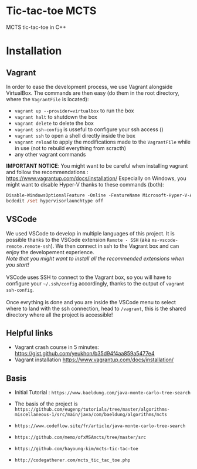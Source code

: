 # Tic-tac-toe MCTS
MCTS tic-tac-toe in C++

# Installation
## Vagrant

In order to ease the development process, we use Vagrant alongside VirtualBox.
The commands are then easy (do them in the root directory, where the `VagrantFile` is located):
- `vagrant up --provider=virtualbox` to run the box
- `vagrant halt` to shutdown the box
- `vagrant delete` to delete the box
- `vagrant ssh-config` is usseful to configure your ssh access ()
- `vagrant ssh` to open a shell directly inside the box
- `vagrant reload` to apply the modifications made to the `VagrantFile` while in use (not to rebuild everything from scracth)
- any other vagrant commands

**IMPORTANT NOTICE**: You might want to be careful when installing vagrant and follow the recommendations : https://www.vagrantup.com/docs/installation/
Especially on Windows, you might want to disable Hyper-V thanks to these commands (both):
```ps
Disable-WindowsOptionalFeature -Online -FeatureName Microsoft-Hyper-V-All
bcdedit /set hypervisorlaunchtype off
```

## VSCode
We used VSCode to develop in multiple languages of this project. It is possible thanks to the VSCode extension `Remote - SSH` (aka `ms-vscode-remote.remote-ssh`). We then connect in ssh to the Vagrant box and can enjoy the developement experience.
<br>
*Note that you might want to install all the recommended extensions when you start!*
<br>
<br>
VSCode uses SSH to connect to the Vagrant box, so you will have to configure your `~/.ssh/config` accordingly, thanks to the output of `vagrant ssh-config`.
<br>
<br>
Once evrything is done and you are inside the VSCode menu to select where to land with the ssh connection, head to `/vagrant`, this is the shared directory where all the project is accessible!

## Helpful links
- Vagrant crash course in 5 minutes: https://gist.github.com/yeukhon/b35d94f4aa859a5477e4
- Vagrant installation https://www.vagrantup.com/docs/installation/



## Basis
- Initial Tutorial : `https://www.baeldung.com/java-monte-carlo-tree-search`
- The basis of the project is `https://github.com/eugenp/tutorials/tree/master/algorithms-miscellaneous-1/src/main/java/com/baeldung/algorithms/mcts`
- `https://www.codeflow.site/fr/article/java-monte-carlo-tree-search`
- `https://github.com/memo/ofxMSAmcts/tree/master/src`

- `https://github.com/hayoung-kim/mcts-tic-tac-toe`
- `http://codegatherer.com/mcts_tic_tac_toe.php`
